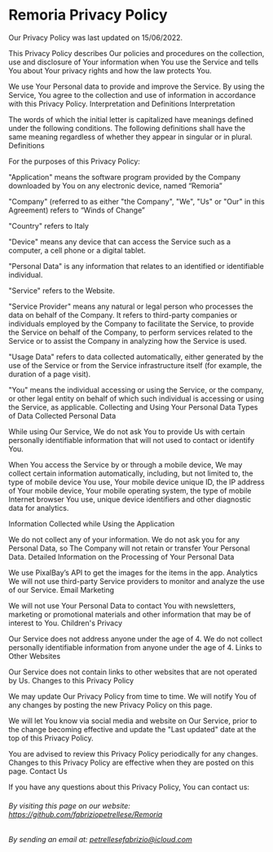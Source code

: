 # Remoria Privacy Policy

Our Privacy Policy was last updated on 15/06/2022.

This Privacy Policy describes Our policies and procedures on the collection, use and disclosure of Your information when You use the Service and tells You about Your privacy rights and how the law protects You.

We use Your Personal data to provide and improve the Service. By using the Service, You agree to the collection and use of information in accordance with this Privacy Policy.
Interpretation and Definitions
Interpretation

The words of which the initial letter is capitalized have meanings defined under the following conditions. The following definitions shall have the same meaning regardless of whether they appear in singular or in plural.
Definitions

For the purposes of this Privacy Policy:

"Application" means the software program provided by the Company downloaded by You on any electronic device, named “Remoria”

"Company" (referred to as either "the Company", "We", "Us" or "Our" in this Agreement) refers to “Winds of Change”

"Country" refers to Italy

"Device" means any device that can access the Service such as a computer, a cell phone or a digital tablet.

"Personal Data" is any information that relates to an identified or identifiable individual.

"Service" refers to the Website.

"Service Provider" means any natural or legal person who processes the data on behalf of the Company. It refers to third-party companies or individuals employed by the Company to facilitate the Service, to provide the Service on behalf of the Company, to perform services related to the Service or to assist the Company in analyzing how the Service is used. 

"Usage Data" refers to data collected automatically, either generated by the use of the Service or from the Service infrastructure itself (for example, the duration of a page visit).

"You" means the individual accessing or using the Service, or the company, or other legal entity on behalf of which such individual is accessing or using the Service, as applicable.
Collecting and Using Your Personal Data
Types of Data Collected
Personal Data

While using Our Service, We do not ask You to provide Us with certain personally identifiable information that will not used to contact or identify You.

When You access the Service by or through a mobile device, We may collect certain information automatically, including, but not limited to, the type of mobile device You use, Your mobile device unique ID, the IP address of Your mobile device, Your mobile operating system, the type of mobile Internet browser You use, unique device identifiers and other diagnostic data for analytics.

Information Collected while Using the Application

We do not collect any of your information. We do not ask you for any Personal Data, so The Company will not retain or transfer Your Personal Data. 
Detailed Information on the Processing of Your Personal Data

We use PixalBay’s API to get the images for the items in the app.
Analytics
We will not use third-party Service providers to monitor and analyze the use of our Service.
Email Marketing

We will not use Your Personal Data to contact You with newsletters, marketing or promotional materials and other information that may be of interest to You. 
Children's Privacy

Our Service does not address anyone under the age of 4. We do not collect personally identifiable information from anyone under the age of 4.
Links to Other Websites

Our Service does not contain links to other websites that are not operated by Us.
Changes to this Privacy Policy

We may update Our Privacy Policy from time to time. We will notify You of any changes by posting the new Privacy Policy on this page.

We will let You know via social media and website on Our Service, prior to the change becoming effective and update the "Last updated" date at the top of this Privacy Policy.

You are advised to review this Privacy Policy periodically for any changes. Changes to this Privacy Policy are effective when they are posted on this page.
Contact Us

If you have any questions about this Privacy Policy, You can contact us:

###### By visiting this page on our website: https://github.com/fabriziopetrellese/Remoria
###### By sending an email at: petrellesefabrizio@icloud.com

